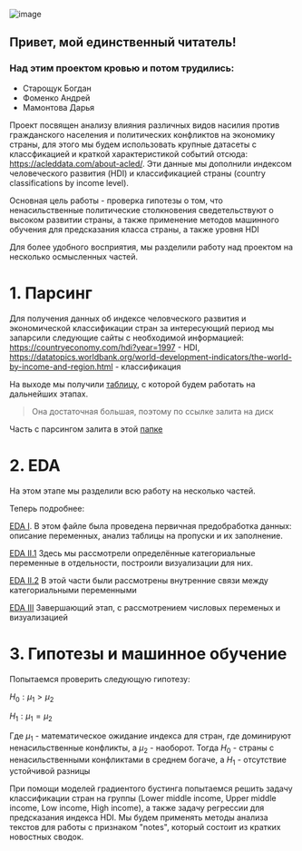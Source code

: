 ![image](https://github.com/dmamontova/andan-project/assets/121117316/8052d70c-b2cf-43fb-bf55-9c0a444957f8)
## Привет, мой единственный читатель! 
### Над этим проектом кровью и потом трудились:
- Старощук Богдан
- Фоменко Андрей
- Мамонтова Дарья

Проект посвящен анализу влияния различных видов насилия против гражданского населения и политических конфликтов на экономику страны, для этого мы будем использовать крупные датасеты с классфикацией и краткой характеристикой событий отсюда: https://acleddata.com/about-acled/. 
Эти данные мы дополнили индексом человеческого развития (HDI) и классификацией страны (country classifications by income level).

Основная цель работы - проверка гипотезы о том, что ненасильственные политические столкновения сведетельствуют о высоком развитии страны, а также применение методов машинного обучения для предсказания класса страны, а также уровня HDI

Для более удобного восприятия, мы разделили работу над проектом на несколько осмысленных частей.

# 1. Парсинг

Для получения данных об индексе человческого развития и экономической классификации стран за интересующий период мы запарсили следующие сайты с необходимой информацией: 
https://countryeconomy.com/hdi?year=1997 - HDI, 
https://datatopics.worldbank.org/world-development-indicators/the-world-by-income-and-region.html - классификация

На выходе мы получили [таблицу](https://drive.google.com/file/d/1O3jwPG2JOHn5F90vUD4X7JsYtyZNSIrM/view?usp=share_link), с которой будем работать на дальнейших этапах. 
> Она достаточная большая, поэтому по ссылке залита на диск

Часть с парсингом залита в этой [папке](https://github.com/dmamontova/andan-project/tree/87a7f0d3a5f77ad247e396c24bead5b56523d917/parsing)

# 2. EDA

На этом этапе мы разделили всю работу на несколько частей.

Теперь подробнее:

[EDA I](https://github.com/dmamontova/andan-project/blob/main/EDA/EDA%20I.ipynb). В этом файле была проведена первичная предобработка данных: описание переменных, анализ таблицы на пропуски и их заполнение.

[EDA II.1](https://github.com/dmamontova/andan-project/blob/main/EDA/EDA%20II.1.ipynb) Здесь мы рассмотрели определённые категориальные переменные в отдельности, построили визуализации для них.

[EDA II.2](https://github.com/dmamontova/andan-project/blob/main/EDA/EDA%20II.2.ipynb) В этой части были рассмотрены внутренние связи между категориальными переменными

[EDA III](https://github.com/dmamontova/andan-project/blob/main/EDA/EDA%20III.ipynb) Завершающий этап, с рассмотрением числовых переменых и визуализацией

# 3. Гипотезы и машинное обучение

Попытаемся проверить следующую гипотезу:

$H_0: \mu_1 > \mu_2$

$H_1: \mu_1 = \mu_2$

Где $\mu_1$  - математическое ожидание индекса для стран, где доминируют ненасильственные конфликты, a $\mu_2$ - наоборот. Тогда $H_0$ - страны с ненасильственными конфликтами в среднем богаче, а $H_1$ - отсутствие устойчивой разницы 

При помощи моделей градиентого бустинга попытаемся решить задачу классификации стран на группы (Lower middle income, Upper middle income, Low income, High income), а также задачу регрессии для предсказания индекса HDI. Мы будем применять методы анализа текстов для работы с признаком "notes", который состоит из кратких новостных сводок.



